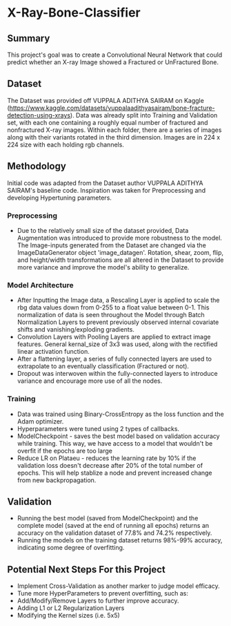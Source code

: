 # X-Ray-Bone-Classifier

## Summary
This project's goal was to create a Convolutional Neural Network that could predict whether an X-ray Image showed a Fractured or UnFractured Bone. 

## Dataset
The Dataset was provided off VUPPALA ADITHYA SAIRAM on Kaggle (https://www.kaggle.com/datasets/vuppalaadithyasairam/bone-fracture-detection-using-xrays).
Data was already split into Training and Validation set, with each one containing a roughly equal number of fractured and nonfractured X-ray images. Within each folder, there are a series of images along with their variants rotated in the third dimension. 
Images are in 224 x 224 size with each holding rgb channels. 

## Methodology

Initial code was adapted from the Dataset author VUPPALA ADITHYA SAIRAM's baseline code. Inspiration was taken for Preprocessing and developing Hypertuning parameters. 

### Preprocessing
 - Due to the relatively small size of the dataset provided, Data Augmentation was introduced to provide more robustness to the model. The Image-inputs generated from the Dataset are changed via the ImageDataGenerator object 'image_datagen'. Rotation, shear, zoom, flip, and height/width transformations are all altered in the Dataset to provide more variance and improve the model's ability to generalize. 
 
### Model Architecture
 - After Inputting the Image data, a Rescaling Layer is applied to scale the rbg data values down from 0-255 to a float value between 0-1. This normalization of data is seen throughout the Model through Batch Normalization Layers to prevent previously observed internal covariate shifts and vanishing/exploding gradients. 
 - Convolution Layers with Pooling Layers are applied to extract image features. General kernal_size of 3x3 was used, along with the rectified linear activation function.
 - After a flattening layer, a series of fully connected layers are used to extrapolate to an eventually classification (Fractured or not). 
 - Dropout was interwoven within the fully-connected layers to introduce variance and encourage more use of all the nodes. 

### Training
 - Data was trained using Binary-CrossEntropy as the loss function and the Adam optimizer. 
 - Hyperparameters were tuned using 2 types of callbacks.
  - ModelCheckpoint - saves the best model based on validation accuracy while training. This way, we have access to a model that wouldn't be overfit if the epochs are too large
  - Reduce LR on Plataeu - reduces the learning rate by 10% if the validation loss doesn't decrease after 20% of the total number of epochs. This will help stablize a node and prevent increased change from new backpropagation. 

## Validation
 - Running the best model (saved from ModelCheckpoint) and the complete model (saved at the end of running all epochs) returns an accuracy on the validation dataset of 77.8% and 74.2% respectively. 
 - Running the models on the training dataset returns 98%-99% accuracy, indicating some degree of overfitting. 

## Potential Next Steps For this Project
 - Implement Cross-Validation as another marker to judge model efficacy.
 - Tune more HyperParameters to prevent overfitting, such as:
  -  Add/Modify/Remove Layers to further improve accuracy.
  -  Adding L1 or L2 Regularization Layers
  -  Modifying the Kernel sizes (i.e. 5x5)
